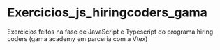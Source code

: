 # Exercicios_js_hiringcoders_gama

Exercicios feitos na fase de JavaScript e Typescript do programa hiring coders (gama academy em parceria com a Vtex)
